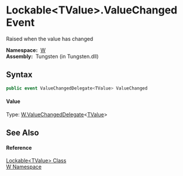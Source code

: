 Lockable&lt;TValue>.ValueChanged Event
======================================
   Raised when the value has changed

  **Namespace:**  [W][1]  
  **Assembly:**  Tungsten (in Tungsten.dll)

Syntax
------

```csharp
public event ValueChangedDelegate<TValue> ValueChanged
```

#### Value
Type: [W.ValueChangedDelegate][2]&lt;[TValue][3]>

See Also
--------

#### Reference
[Lockable&lt;TValue> Class][3]  
[W Namespace][1]  

[1]: ../README.md
[2]: ../ValueChangedDelegate_1/README.md
[3]: README.md